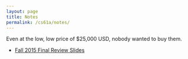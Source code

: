 ```yaml
---
layout: page
title: Notes
permalink: /cs61a/notes/
---
```


<p class="message">
    Even at the low, low price of $25,000 USD, nobody wanted to buy them.
</p>

* [Fall 2015 Final Review Slides](https://docs.google.com/presentation/d/1bILyUkV2OkMIQ6GNKsc56_4-rNZ1TVw0M_bGELtM-3E/edit?usp=sharing)
